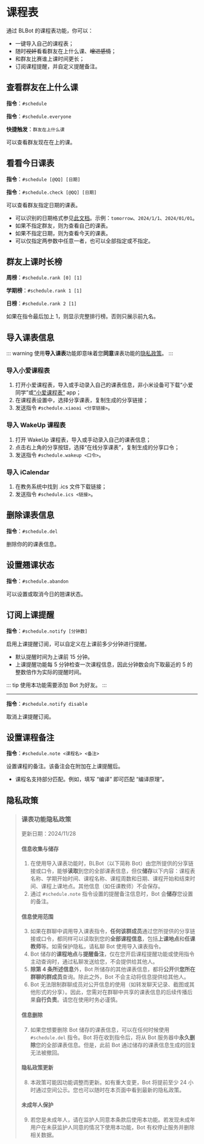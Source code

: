 # 课程表

通过 BLBot 的课程表功能，你可以：

-   一键导入自己的课程表；
-   随时<s>视奸</s>看看群友在上什么课、<s>增进感情</s>；
-   和群友比赛谁上课时间更长；
-   订阅课程提醒，并自定义提醒备注。

## 查看群友在上什么课

**指令**：`#schedule`

**指令**：`#schedule.everyone`

**快捷触发**：`群友在上什么课`

可以查看群友现在在上的课。

## 看看今日课表

**指令**：`#schedule [@QQ] [日期]`

**指令**：`#schedule.check [@QQ] [日期]`

可以查看群友指定日期的课表。

-   可以识别的日期格式参见[此文档](https://www.php.net/manual/zh/datetime.formats.php)。示例：`tomorrow`、`2024/1/1`、`2024/01/01`。
-   如果不指定群友，则为查看自己的课表。
-   如果不指定日期，则为查看今天的课表。
-   可以仅指定两参数中任意一者，也可以全部指定或不指定。

## 群友上课时长榜

**周榜**：`#schedule.rank [0] [1]`

**学期榜**：`#schedule.rank 1 [1]`

**日榜**：`#schedule.rank 2 [1]`

如果在指令最后加上 1，则显示完整排行榜。否则只展示前九名。

## 导入课表信息

::: warning
使用**导入课表**功能即意味着您**同意**课表功能的[隐私政策](#隐私政策)。
:::

### 导入小爱课程表

1. 打开小爱课程表，导入或手动录入自己的课表信息，非小米设备可下载“小爱同学”或[“小爱课程表”](https://zhengy7.lanzoue.com/i9wkK0mx1fhe) app；
2. 在课程表设置中，选择分享课表，复制生成的分享链接；
3. 发送指令 `#schedule.xiaoai <分享链接>`。

### 导入 WakeUp 课程表

1. 打开 WakeUp 课程表，导入或手动录入自己的课表信息；
2. 点击右上角的分享按钮，选择“在线分享课表”，复制生成的分享口令；
3. 发送指令 `#schedule.wakeup <口令>`。

### 导入 iCalendar

1. 在教务系统中找到 .ics 文件下载链接；
2. 发送指令 `#schedule.ics <链接>`。

## 删除课表信息

**指令**：`#schedule.del`

删除你的的课表信息。

## 设置翘课状态

**指令**：`#schedule.abandon`

可以设置或取消今日的翘课状态。

## 订阅上课提醒 <LvBadge lv=3 />

**指令**：`#schedule.notify [分钟数]`

启用上课提醒订阅，可以自定义在上课前多少分钟进行提醒。

-   默认提醒时间为上课前 15 分钟。
-   上课提醒功能每 5 分钟检查一次课程信息，因此分钟数会向下取最近的 5 的整数倍作为实际的提醒时间。

::: tip
使用本功能需要添加 Bot 为好友。
:::

---

**指令**：`#schedule.notify disable`

取消上课提醒订阅。

## 设置课程备注

**指令**：`#schedule.note <课程名> <备注>`

设置课程的备注。该备注会在附加在上课提醒后。

-   课程名支持部分匹配。例如，填写 “编译” 即可匹配 “编译原理”。

## 隐私政策

> ### 课表功能隐私政策
>
> 更新日期：2024/11/28
>
> #### 信息收集与储存
>
> 1. 在使用导入课表功能时，BLBot（以下简称 Bot）由您所提供的分享链接或口令，能够**读取**到您的全部课表信息，但仅**储存**以下内容：课程表名称、学期开始时间、课程名称、课程周数和日期、课程开始和结束时间、课程上课地点。其他信息（如任课教师）不会保存。
> 2. 通过 `#schedule.note` 指令设置的提醒备注信息时，Bot 会**储存**您设置的备注。
>
> #### 信息使用范围
>
> 3.  如果在群聊中调用导入课表指令，**任何该群成员**通过您所提供的分享链接或口令，都同样可以读取到您的**全部课程信息**，包括**上课地点**和**任课教师**等。如需保护隐私，请私聊 Bot 使用导入课表指令。
> 4.  Bot 储存的**课程地点**与**提醒备注**，仅在您开启课程提醒功能或使用指令主动查询时，通过私聊发送给您，不会提供给其他人。
> 5.  **除第 4 条所述信息**外，Bot 所储存的其他课表信息，都将**公开**供**您所在群聊的群成员**查询。除此之外，Bot 不会主动将信息提供给其他人。
> 6.  Bot 无法限制群聊成员对公开信息的使用（如转发聊天记录、截图或其他形式的分享）。因此，您需对在群聊中共享的课表信息的后续传播后果**自行负责**。请您在使用时务必谨慎。
>
> #### 信息删除
>
> 7.  如果您想要删除 Bot 储存的课表信息，可以在任何时候使用 `#schedule.del` 指令。Bot 将在收到指令后，将从 Bot 服务器中**永久删除**您的全部课表信息。但是，此前 Bot 通过储存的课表信息生成的回复无法被撤回。
>
> #### 隐私政策更新
>
> 8.  本政策可能因功能调整而更新。如有重大变更，Bot 将提前至少 24 小时通过空间公示。您也可以随时在本页面中看到最新的隐私政策。
>
> #### 未成年人保护
>
> 9.  若您是未成年人，请在监护人同意本条款后使用本功能。若发现未成年用户在未获监护人同意的情况下使用本功能，Bot 有权停止服务并删除相关数据。

